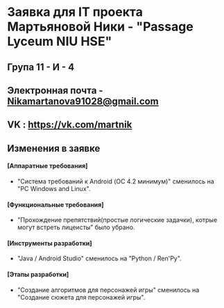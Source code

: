 # Заявка для IT проекта Мартьяновой Ники - "Passage Lyceum NIU HSE"

## Група 11 - И - 4

## Электронная почта - Nikamartanova91028@gmail.com
## VK : https://vk.com/martnik

## Изменения в заявке

#### [Аппаратные требования]
* "Система требований к Android (ОС 4.2 минимум)" сменилось на "PC Windows and Linux".

#### [Функциональные требования]
* "Прохождение препятствий(простые логические задачки), котрые могут встреть лицеисты" было убрано.

#### [Инструменты разработки]
* "Java / Android Studio" сменилось на "Python / Ren'Py".

#### [Этапы разработки]
* "Создание алгоритмов для персонажей игры" сменилось на "Создание сюжета для персонажей игры".
